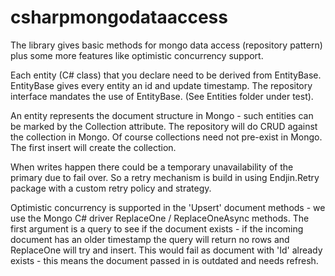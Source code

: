 # csharpmongodataaccess
The library gives basic methods for mongo data access (repository pattern) plus some more features like optimistic concurrency support.

Each entity (C# class) that you declare need to be derived from EntityBase. EntityBase gives every entity an id and update timestamp. The repository interface mandates the use of EntityBase. (See Entities folder under test).

An entity represents the document structure in Mongo - such entities can be marked by the Collection attribute. The repository will do CRUD against the collection in Mongo. Of course collections need not pre-exist in Mongo. The first insert will create the collection. 

When writes happen there could be a temporary unavailability of the primary due to fail over. So a retry mechanism is build in using Endjin.Retry package with a custom retry policy and strategy.

Optimistic concurrency is supported in the 'Upsert' document methods - we use the Mongo C# driver ReplaceOne / ReplaceOneAsync methods. The first argument is a query to see if the document exists - if the incoming document has an older timestamp the query will return no rows and ReplaceOne will try and insert. This would fail as document with 'Id' already exists - this means the document passed in is outdated and needs refresh. 
